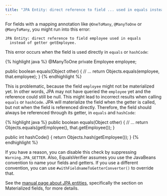 ```yaml
---
title: "JPA Entity: direct reference to field ... used in equals instead of getter"
---
```

For fields with a mapping annotation like `@OneToMany`, `@ManyToOne` or `@ManyToMany`, you might run into this error:

    JPA Entity: direct reference to field employee used in equals
      instead of getter getEmployee.

This error occurs when the field is used directly in `equals` or `hashCode`:

{% highlight java %}
@ManyToOne
private Employee employee;

public boolean equals(Object other) {
    // ...
    return Objects.equals(employee, that.employee);
}
{% endhighlight %}

This is problematic, because the field `employee` might not be materialized yet. In other words, JPA may not have queried the `employee` yet and the reference could still be null. This might lead to incorrect results when calling `equals` or `hashCode`. JPA will materialize the field when the getter is called, but not when the field is referenced directly. Therefore, the field should always be referenced through its getter, in `equals` and `hashCode`:

{% highlight java %}
public boolean equals(Object other) {
    // ...
    return Objects.equals(getEmployee(), that.getEmployee());
}

public int hashCode() {
    return Objects.hash(getEmployee());
}
{% endhighlight %}

If you have a reason, you can disable this check by suppressing `Warning.JPA_GETTER`. Also, EqualsVerifier assumes you use the JavaBeans convention to name your fields and getters. If you use a different convention, you can use `#withFieldnameToGetterConverter()` to override that.

See the [manual page about JPA entities](/equalsverifier/manual/jpa-entities), specifically the section on Materialized fields, for more details.
